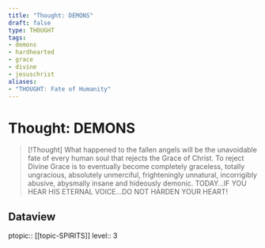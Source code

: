 ```yaml
---
title: "Thought: DEMONS"
draft: false
type: THOUGHT
tags:
- demons
- hardhearted
- grace
- divine
- jesuschrist
aliases:
- "THOUGHT: Fate of Humanity"
---
```

# Thought: DEMONS
> [!Thought]
> What happened to the fallen angels will be the unavoidable fate of every human soul that rejects the Grace of Christ.
>  To reject Divine Grace is to eventually become completely graceless, totally ungracious, absolutely unmerciful, frighteningly unnatural, incorrigibly abusive, abysmally insane and hideously demonic.
>  TODAY…IF YOU HEAR HIS ETERNAL VOICE…DO NOT HARDEN YOUR HEART!

## Dataview
ptopic:: [[topic-SPIRITS]]
level:: 3
